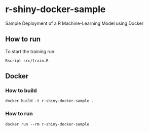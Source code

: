# r-shiny-docker-sample

Sample Deployment of a R Machine-Learning Model using Docker

## How to run

To start the training run:

```
Rscript src/train.R
```

## Docker

### How to build

```
docker build -t r-shiny-docker-sample .
```

### How to run

```
docker run --rm r-shiny-docker-sample
```
